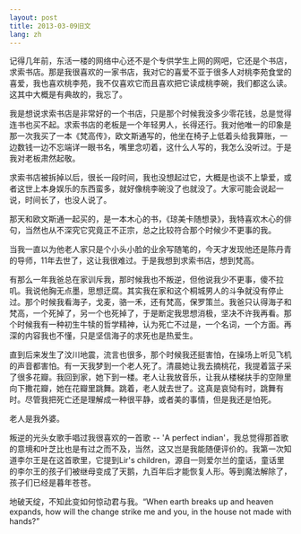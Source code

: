 ```yaml
---
layout: post
title: 2013-03-09旧文
lang: zh
---
```


记得几年前，东活一楼的网络中心还不是个专供学生上网的网吧，它还是个书店，求索书店。那是我很喜欢的一家书店，我对它的喜爱不亚于很多人对桃李苑食堂的喜爱，我也喜欢桃李苑，我不仅喜欢它而且喜欢把它读成桃李碗，我们都这么读。这其中大概是有典故的，我忘了。

我是想说求索书店是非常好的一个书店，只是那个时候我没多少零花钱，总是觉得连书也买不起。求索书店的老板是一个年轻男人，长得还行。我对他唯一的印象是那一次我买了一本《梵高传》，欧文斯通写的，他坐在椅子上低着头给我算账，一边数钱一边不忘端详一眼书名，嘴里念叨着，这什么人写的，我怎么没听过。于是我对老板肃然起敬。

求索书店被拆掉以后，很长一段时间，我也没想起过它，大概是也谈不上挚爱，或者这世上本身娱乐的东西蛮多，就好像桃李碗没了也就没了。大家可能会说起一说，时间长了，也没人说了。

那天和欧文斯通一起买的，是一本木心的书，《琼美卡随想录》，我特喜欢木心的俳句，当然也从不深究它究竟正不正宗，总之比较符合那个时候少不更事的我。

当我一直以为他老人家只是个小头小脸的业余写随笔的，今天才发现他还是陈丹青的导师，11年去世了，这让我很难过。于是我想到求索书店，想到梵高。

有那么一年我爸总在家训斥我，那时候我也不叛逆，但他说我少不更事，傻不拉叽。我说他胸无点墨，思想迂腐。其实我在家和这个桐城男人的斗争就没有停止过。那个时候我看海子，戈麦，骆一禾，还有梵高，保罗策兰。我爸只认得海子和梵高，一个死掉了，另一个也死掉了，于是断定我思想消极，坚决不许我再看。那个时候我有一种初生牛犊的哲学精神，认为死亡不过是，一个名词，一个方面。再深的内容我也不懂，只是坚信海子的求死也是热爱生。

直到后来发生了汶川地震，流言也很多，那个时候我还挺害怕，在操场上听见飞机的声音都害怕。有一天我梦到一个老人死了。清晨她让我去摘桃花，我提着篮子采了很多花瓣。我回到家，她下到一楼。老人让我放音乐，让我从楼梯扶手的空隙里向下撒花瓣，她在花瓣里跳舞。跳着，老人就去世了。这真是哀恸有时，跳舞有时。尽管我把死亡还是理解成一种很平静，或者美的事情，但是我还是怕死。

老人是我外婆。

叛逆的光头女歌手唱过我很喜欢的一首歌 -- 'A perfect indian'，我总觉得那首歌的意境和叶芝比也是有过之而不及，当然，这又岂是我能随便评价的。我第一次知道李尔王是在这首歌里，它提到Lir's children，源自一则爱尔兰的童话，童话里的李尔王的孩子们被继母变成了天鹅，九百年后才能恢复人形。等到魔法解除了，孩子们已经是暮年苍苍。

地破天绽，不知此变如何惊动君与我。“When earth breaks up and heaven expands, how will the change strike me and you, in the house not made with hands?”